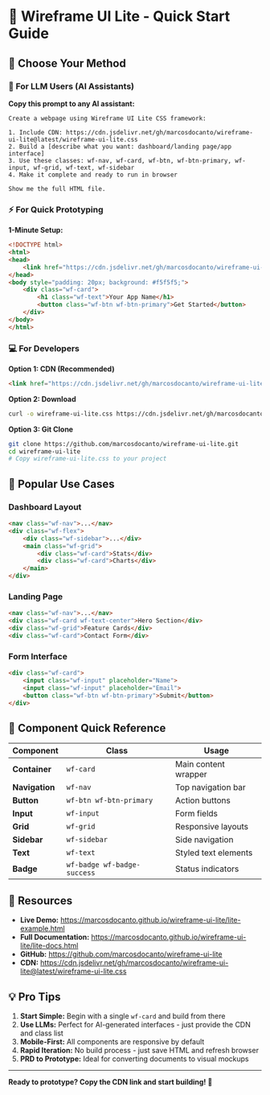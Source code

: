 # 🚀 Wireframe UI Lite - Quick Start Guide

## 🎯 **Choose Your Method**

### **🤖 For LLM Users (AI Assistants)**

**Copy this prompt to any AI assistant:**

```
Create a webpage using Wireframe UI Lite CSS framework:

1. Include CDN: https://cdn.jsdelivr.net/gh/marcosdocanto/wireframe-ui-lite@latest/wireframe-ui-lite.css
2. Build a [describe what you want: dashboard/landing page/app interface]
3. Use these classes: wf-nav, wf-card, wf-btn, wf-btn-primary, wf-input, wf-grid, wf-text, wf-sidebar
4. Make it complete and ready to run in browser

Show me the full HTML file.
```

### **⚡ For Quick Prototyping**

**1-Minute Setup:**
```html
<!DOCTYPE html>
<html>
<head>
    <link href="https://cdn.jsdelivr.net/gh/marcosdocanto/wireframe-ui-lite@latest/wireframe-ui-lite.css" rel="stylesheet">
</head>
<body style="padding: 20px; background: #f5f5f5;">
    <div class="wf-card">
        <h1 class="wf-text">Your App Name</h1>
        <button class="wf-btn wf-btn-primary">Get Started</button>
    </div>
</body>
</html>
```

### **💻 For Developers**

**Option 1: CDN (Recommended)**
```html
<link href="https://cdn.jsdelivr.net/gh/marcosdocanto/wireframe-ui-lite@latest/wireframe-ui-lite.css" rel="stylesheet">
```

**Option 2: Download**
```bash
curl -o wireframe-ui-lite.css https://cdn.jsdelivr.net/gh/marcosdocanto/wireframe-ui-lite@latest/wireframe-ui-lite.css
```

**Option 3: Git Clone**
```bash
git clone https://github.com/marcosdocanto/wireframe-ui-lite.git
cd wireframe-ui-lite
# Copy wireframe-ui-lite.css to your project
```

## 📱 **Popular Use Cases**

### **Dashboard Layout**
```html
<nav class="wf-nav">...</nav>
<div class="wf-flex">
    <div class="wf-sidebar">...</div>
    <main class="wf-grid">
        <div class="wf-card">Stats</div>
        <div class="wf-card">Charts</div>
    </main>
</div>
```

### **Landing Page**
```html
<nav class="wf-nav">...</nav>
<div class="wf-card wf-text-center">Hero Section</div>
<div class="wf-grid">Feature Cards</div>
<div class="wf-card">Contact Form</div>
```

### **Form Interface**
```html
<div class="wf-card">
    <input class="wf-input" placeholder="Name">
    <input class="wf-input" placeholder="Email">
    <button class="wf-btn wf-btn-primary">Submit</button>
</div>
```

## 🎨 **Component Quick Reference**

| Component | Class | Usage |
|-----------|-------|-------|
| **Container** | `wf-card` | Main content wrapper |
| **Navigation** | `wf-nav` | Top navigation bar |
| **Button** | `wf-btn wf-btn-primary` | Action buttons |
| **Input** | `wf-input` | Form fields |
| **Grid** | `wf-grid` | Responsive layouts |
| **Sidebar** | `wf-sidebar` | Side navigation |
| **Text** | `wf-text` | Styled text elements |
| **Badge** | `wf-badge wf-badge-success` | Status indicators |

## 🔗 **Resources**

- **Live Demo:** https://marcosdocanto.github.io/wireframe-ui-lite/lite-example.html
- **Full Documentation:** https://marcosdocanto.github.io/wireframe-ui-lite/lite-docs.html
- **GitHub:** https://github.com/marcosdocanto/wireframe-ui-lite
- **CDN:** https://cdn.jsdelivr.net/gh/marcosdocanto/wireframe-ui-lite@latest/wireframe-ui-lite.css

## 💡 **Pro Tips**

1. **Start Simple:** Begin with a single `wf-card` and build from there
2. **Use LLMs:** Perfect for AI-generated interfaces - just provide the CDN and class list
3. **Mobile-First:** All components are responsive by default
4. **Rapid Iteration:** No build process - just save HTML and refresh browser
5. **PRD to Prototype:** Ideal for converting documents to visual mockups

---

**Ready to prototype? Copy the CDN link and start building! 🚀**